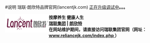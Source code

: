#说明
瑞联·朗欣特品牌官网(lancentjk.com) <a href="http://test.lancentjk.com/" target="_blank">正在升级调试中</a><b>。。。
<body>
    <div>        
        <div class="host-top">
           <b> <div style="float: left;">
                <img src="./lancent_TopFiles/lancent-144-60.png" border="0" />
            </div>
            <div class="host-top-title">
				按摩养生 健康人生
            </div>
            <div class="host-top-right"><a href="http://www.reliancejk.com/" target="_blank">瑞联集团</a> | <a href="http://www.lancentjk.com/" target="_blank">朗欣特</a><b></div>
        </div>
<div>在<b>网站维护期间</b>，请直接访问<b>瑞联集团官网</b>（<b>网址： 
<u><a href="http://www.reliancejk.com/index.php">www.reliancejk.com/index.php</a> </u></b>）	</div>		
